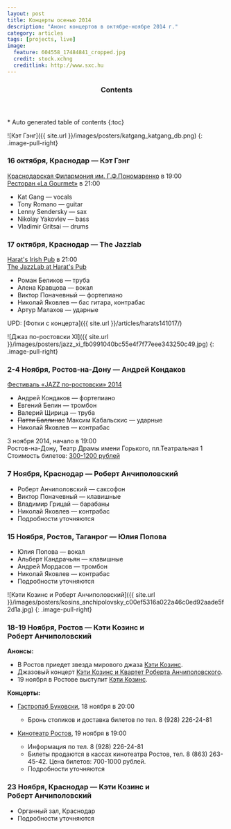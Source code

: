 ```yaml
---
layout: post
title: Концерты осенью 2014
description: "Анонс концертов в октябре-ноябре 2014 г."
category: articles
tags: [projects, live]
image:
  feature: 604558_17484841_cropped.jpg
  credit: stock.xchng
  creditlink: http://www.sxc.hu
---
```


<section id="table-of-contents" class="toc">
  <header>
    <h3>Contents</h3>
  </header>
<div id="drawer" markdown="1">
*  Auto generated table of contents
{:toc}
</div>
</section><!-- /#table-of-contents -->

![Кэт Гэнг]({{ site.url }}/images/posters/katgang_katgang_db.png)
{: .image-pull-right}  

### 16 октября, Краснодар — Кэт Гэнг

[Краснодарская Филармония им. Г.Ф.Пономаренко](https://radario.ru/events/9438) в 19:00  
[Ресторан «La Gourmet»](http://jazztravelclub.ru/?p=2153) в 21:00  

* Kat Gang — vocals
* Tony Romano — guitar
* Lenny Sendersky — sax
* Nikolay Yakovlev — bass
* Vladimir Gritsai — drums
 
### 17 октября, Краснодар — The Jazzlab

[Harat's Irish Pub](http://geometria.ru/announcements/night-life/2014/10/17/344422) в 21:00  
[The JazzLab at Harat's Pub](http://vk.com/event78606098)  

* Роман Беликов — труба
* Алена Кравцова — вокал
* Виктор Поначевный — фортепиано
* Николай Яковлев — бас гитара, контрабас
* Артур Малахов — ударные

UPD: [Фотки с концерта]({{ site.url }}/articles/harats141017/)

![Джаз по-ростовски XI]({{ site.url }}/images/posters/jazz_xi_fb0991040bc55e4f7f77eee343250c49.jpg)
{: .image-pull-right}  

### 2-4 Ноября, Ростов-на-Дону — Андрей Кондаков

[Фестиваль «JAZZ по-ростовски» 2014](http://rnd.urpur.ru/statya/obnovlenie-festival-jazz-po-rostovski/)  

* Андрей Кондаков — фортепиано
* Евгений Белин — тромбон
* Валерий Щирица — труба 
* <del>Патти Баллинас</del> Максим Кабальскис — ударные
* Николай Яковлев — контрабас

3 ноября 2014, начало в 19:00  
Ростов-на-Дону, Театр Драмы имени Горького, пл.Театральная 1  
Стоимость билетов: [300-1200 рублей](https://rnd.kassir.ru/kassir/event/view/22759)  

### 7 Ноября, Краснодар — Роберт Анчиполовский

* Роберт Анчиполовский — саксофон
* Виктор Поначевный — клавишные
* Владимир Грицай — барабаны
* Николай Яковлев — контрабас
* Подробности уточняются

### 15 Ноября, Ростов, Таганрог — Юлия Попова

* Юлия Попова — вокал
* Альберт Кандрачьян — клавишные
* Андрей Мордасов — тромбон
* Николай Яковлев — контрабас
* Подробности уточняются

![Кэти Козинс и Роберт Анчиполовский]({{ site.url }}/images/posters/kosins_anchipolovsky_c00ef5316a022a46c0ed92aade5f2d1a.jpg)
{: .image-pull-right}  

### 18-19 Ноября, Ростов — Кэти Козинс и Роберт Анчиполовский

**Анонсы:**  

* В Ростов приедет звезда мирового джаза [Кэти Козинс](http://www.rostov.aif.ru/culture/art/1355303).
* Джазовый концерт [Кэти Козинс и Квартет Роберта Анчиполовского](http://rnd.urpur.ru/statya/dzhazovyj-koncert-keti-kozins-i-kvartet-roberta-anchipolovskogo/).
* 19 ноября в Ростове выступит [Кэти Козинс](http://ugradio.fm/mayak/news/3241/).

**Концерты:**  
  
* [Гастропаб Буковски](http://www.rostovjazztravel.ru/18-и-19-ноября-в-ростове-на-дону-кэти-козинс/), 18 ноября в 20:00
	* Бронь столиков и доставка билетов по тел. 8 (928) 226-24-81 

* [Кинотеатр Ростов](https://rnd.kassir.ru/kassir/event/view/22683), 19 ноября в 19:00
	* Информация по тел. 8 (928) 226-24-81
	* Билеты продаются в кассах кинотеатра Ростов, тел. 8 (863) 263-45-42. Цена билетов: 700-1000 рублей.
	* Подробности уточняются

### 23 Ноября, Краснодар — Кэти Козинс и Роберт Анчиполовский

* Органный зал, Краснодар
* Подробности уточняются
